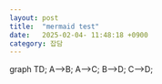 ```yaml
---
layout: post
title:  "mermaid test"
date:   2025-02-04- 11:48:18 +0900
category: 잡담
---
```

graph TD;  A-->B;  A-->C;  B-->D;  C-->D;